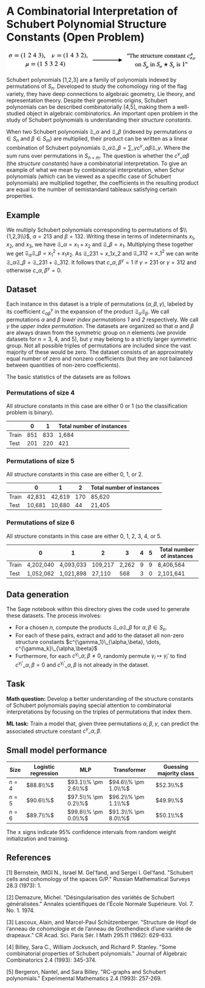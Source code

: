 # A Combinatorial Interpretation of Schubert Polynomial Structure Constants (Open Problem)

![Schubert polynomial task graphic](fig-schubert-polynomials.png)

Schubert polynomials \[1,2,3\] are a family of polynomials indexed by permutations of $S_n$. Developed to study the cohomology ring of the flag variety, they have deep connections to algebraic geometry, Lie theory, and representation theory. Despite their geometric origins, Schubert polynomials can be described combinatorially \[4,5\], making them a well-studied object in algebraic combinatorics. An important open problem in the study of Schubert polynomials is understanding their *structure constants*. 

When two Schubert polynomials $\mathfrak{S}\_{\alpha}$ and $\mathfrak{S}\_{\beta}$ (indexed by permutations $\alpha \in S_n$ and $\beta \in S_m$) are multiplied, their product can be written as a linear combination of Schubert polynomials
$\mathfrak{S}\_{\alpha} \mathfrak{S}\_{\beta} = \sum\_{\gamma} c^{\gamma}\_{\alpha \beta} \mathfrak{S}\_{\gamma}$. Where the sum runs over permutations in $S_{n+m}$.
The question is whether the $c^{\gamma}\_{\alpha \beta}$ (the *structure constants*) have a combinatorial interpretation. To give an example of what we mean by combinatorial interpretation, when Schur polynomials (which can be viewed as a specific case of Schubert polynomials) are multiplied together, the coefficients in the resulting product are equal to the number of semistandard tableaux satisfying certain properties.

## Example

We multiply Schubert polynomials corresponding to permutations of $\\{1,2,3\\}$, $\alpha = 2 1 3$ and $\beta = 1 3 2$. Writing these in terms of indeterminants $x_1$, $x_2$, and $x_3$, we have $\mathfrak{S}\_{\alpha} = x_1 + x_2$ and $\mathfrak{S}\_{\beta} = x_1$. Multiplying these together we get
$\mathfrak{S}_{\alpha}\mathfrak{S}\_{\beta} = x_1^2 + x_1x_2$. As $\mathfrak{S}\_{2 3 1} = x\_1x\_2$ and $\mathfrak{S}\_{3 1 2} = x\_1^2$ we can write $\mathfrak{S}\_{\alpha}\mathfrak{S}\_{\beta} = \mathfrak{S}\_{2 3 1} + \mathfrak{S}\_{3 1 2}$. It follows that $c\_{\alpha,\beta}^{\gamma} = 1$ if $\gamma = 2 3 1$ or $\gamma = 3 1 2$ and otherwise $c\_{\alpha,\beta}^{\gamma} = 0$.

## Dataset 
Each instance in this dataset is a triple of permutations $(\alpha,\beta,\gamma)$, 
labeled by its coefficient $c^{\gamma}_{\alpha \beta}$ in the expansion of the product 
$\mathfrak{S}_{\alpha} \mathfrak{S}_{\beta}$. We call permutations $\alpha$ and $\beta$
*lower index permutations 1* and *2* respectively. We call $\gamma$ the *upper index 
permutation*. The datasets are organized so that 
$\alpha$ and $\beta$ are always drawn from the symmetric group on $n$ elements 
(we provide datasets for $n = 3$, $4$, and $5$), but $\gamma$ may belong to a 
strictly larger symmetric group. Not all possible triples of permutations are included 
since the vast majority of these would be zero. The dataset consists of an approximately 
equal number of zero and nonzero coefficients (but they are not balanced between quantities 
of non-zero coefficients). 

The basic statistics of the datasets are as follows

### Permutations of size $4$

All structure constants in this case are either 0 or 1 (so the classification problem is binary). 

|  | 0 | 1 | Total number of instances | 
|----------|----------|----------|----------|
| Train | 851 | 833 | 1,684 |
| Test  | 201 | 220 | 421 |

### Permutations of size $5$

All structure constants in this case are either 0, 1, or 2. 

|  | 0 | 1 | 2 |  Total number of instances | 
|----------|----------|----------|----------|----------|
| Train | 42,831 | 42,619 | 170 | 85,620 |
| Test  | 10,681 | 10,680 | 44 | 21,405 |

### Permutations of size $6$

All structure constants in this case are either 0, 1, 2, 3, 4, or 5. 

|  | 0 | 1 | 2 | 3 | 4 | 5 |  Total number of instances | 
|----------|----------|----------|----------|----------|----------|----------|----------|
| Train | 4,202,040 | 4,093,033 | 109,217 | 2,262 | 9 | 9 | 8,406,564 |
| Test  | 1,052,062 | 1,021,898 | 27,110 | 568 | 3 | 0 | 2,101,641 |

## Data generation

The Sage notebook within this directory gives the code used to generate these datasets. The process involves:

- For a chosen $n$, compute the products $\mathfrak{S}\_{\alpha} \mathfrak{S}\_{\beta}$ for $\alpha,\beta \in S_n$.
- For each of these pairs, extract and add to the dataset all non-zero structure constants $c^{\gamma_1}\_{\alpha,\beta}, \dots, c^{\gamma_k}\_{\alpha,\beeta}$
- Furthermore, for each $c^{\gamma_i}\_{\alpha,\beta} \neq 0$, randomly permute $\gamma_i \mapsto \gamma_i'$ to find $c^{\gamma_i'}\_{\alpha,\beta} = 0$ and $c^{\gamma_i'}\_{\alpha,\beta}$ is not already in the dataset.

## Task 

**Math question:** Develop a better understanding of the structure constants of Schubert polynomials paying special attention to combinatorial interpretations by focusing on the triples of permutations that index them.

**ML task:** Train a model that, given three permutations $\alpha, \beta, \gamma$, can predict the associated structure constant $c^{\gamma}\_{\alpha,\beta}$.

## Small model performance

| Size | Logistic regression | MLP | Transformer | Guessing majority class | 
|----------|----------|-----------|------------|------------|
| $n= 4$ | $88.8\\%$ | $93.1\\% \pm 2.6\\%$ | $94.6\\% \pm 1.0\\%$| $52.3\\%$ |
| $n= 5$ | $90.6\\%$ | $97.5\\% \pm 0.2\\%$ | $96.2\\% \pm 1.1\\%$| $49.9\\%$ |
| $n= 6$ | $89.7\\%$ | $99.8\\% \pm 0.0\\%$ | $91.3\\% \pm 8.0\\%$| $50.1\\%$ |

The $\pm$ signs indicate 95% confidence intervals from random weight initialization and training.

## References

\[1\] Bernstein, IMGI N., Israel M. Gel'fand, and Sergei I. Gel'fand. "Schubert cells and cohomology of the spaces G/P." Russian Mathematical Surveys 28.3 (1973): 1.

\[2\] Demazure, Michel. "Désingularisation des variétés de Schubert généralisées." Annales scientifiques de l'École Normale Supérieure. Vol. 7. No. 1. 1974.

\[3\] Lascoux, Alain, and Marcel-Paul Schützenberger. "Structure de Hopf de l’anneau de cohomologie et de l’anneau de Grothendieck d’une variété de drapeaux." CR Acad. Sci. Paris Sér. I Math 295.11 (1982): 629-633.

\[4\] Billey, Sara C., William Jockusch, and Richard P. Stanley. "Some combinatorial properties of Schubert polynomials." Journal of Algebraic Combinatorics 2.4 (1993): 345-374.

\[5\] Bergeron, Nantel, and Sara Billey. "RC-graphs and Schubert polynomials." Experimental Mathematics 2.4 (1993): 257-269.
